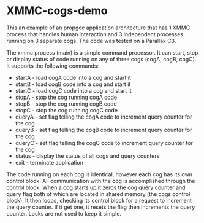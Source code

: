 XMMC-cogs-demo
==============
This an example of an propgcc application architecture that has 1 XMMC process that handles human interaction and 3 independent processes running on 3 separate cogs. The code was tested on a Parallax C3.  

The xmmc process (main) is a simple command processor.  It can start, stop or display status of code running on any of three cogs (cogA, cogB, cogC).  It supports the following commands:
* startA - load cogA code into a cog and start it
* startB - load cogB code into a cog and start it
* startC - load cogC code into a cog and start it
* stopA  - stop the cog running cogA code
* stopB  - stop the cog running cogB code
* stopC  - stop the cog running cogC code
* queryA - set flag telling the cogA code to increment query counter for the cog
* queryB - set flag telling the cogB code to increment query counter for the cog
* queryC - set flag telling the cogC code to increment query counter for the cog
* status - display the status of all cogs and query counters
* exit   - terminate application

The code running on each cog is identical, however each cog has its own control block.  All communication with the cog is accomplished through the control block.  When a cog starts up it zeros the cog query counter and query flag both of which are located in shared memory (the cogs control block).  It then loops, checking its control block for a request to increment the query counter.  If it get one, it resets the flag then increments the query counter. Locks are not used to keep it simple.


